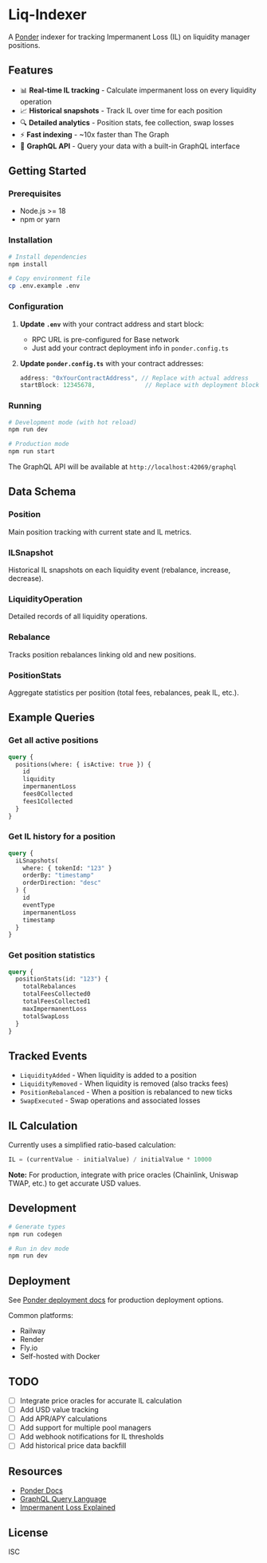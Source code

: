 # Liq-Indexer

A [Ponder](https://ponder.sh/) indexer for tracking Impermanent Loss (IL) on liquidity manager positions.

## Features

- 📊 **Real-time IL tracking** - Calculate impermanent loss on every liquidity operation
- 📈 **Historical snapshots** - Track IL over time for each position
- 🔍 **Detailed analytics** - Position stats, fee collection, swap losses
- ⚡ **Fast indexing** - ~10x faster than The Graph
- 🔌 **GraphQL API** - Query your data with a built-in GraphQL interface

## Getting Started

### Prerequisites

- Node.js >= 18
- npm or yarn

### Installation

```bash
# Install dependencies
npm install

# Copy environment file
cp .env.example .env
```

### Configuration

1. **Update `.env`** with your contract address and start block:
   - RPC URL is pre-configured for Base network
   - Just add your contract deployment info in `ponder.config.ts`

2. **Update `ponder.config.ts`** with your contract addresses:
   ```typescript
   address: "0xYourContractAddress", // Replace with actual address
   startBlock: 12345678,              // Replace with deployment block
   ```

### Running

```bash
# Development mode (with hot reload)
npm run dev

# Production mode
npm run start
```

The GraphQL API will be available at `http://localhost:42069/graphql`

## Data Schema

### Position
Main position tracking with current state and IL metrics.

### ILSnapshot
Historical IL snapshots on each liquidity event (rebalance, increase, decrease).

### LiquidityOperation
Detailed records of all liquidity operations.

### Rebalance
Tracks position rebalances linking old and new positions.

### PositionStats
Aggregate statistics per position (total fees, rebalances, peak IL, etc.).

## Example Queries

### Get all active positions

```graphql
query {
  positions(where: { isActive: true }) {
    id
    liquidity
    impermanentLoss
    fees0Collected
    fees1Collected
  }
}
```

### Get IL history for a position

```graphql
query {
  iLSnapshots(
    where: { tokenId: "123" }
    orderBy: "timestamp"
    orderDirection: "desc"
  ) {
    id
    eventType
    impermanentLoss
    timestamp
  }
}
```

### Get position statistics

```graphql
query {
  positionStats(id: "123") {
    totalRebalances
    totalFeesCollected0
    totalFeesCollected1
    maxImpermanentLoss
    totalSwapLoss
  }
}
```

## Tracked Events

- `LiquidityAdded` - When liquidity is added to a position
- `LiquidityRemoved` - When liquidity is removed (also tracks fees)
- `PositionRebalanced` - When a position is rebalanced to new ticks
- `SwapExecuted` - Swap operations and associated losses

## IL Calculation

Currently uses a simplified ratio-based calculation:

```typescript
IL = (currentValue - initialValue) / initialValue * 10000
```

**Note:** For production, integrate with price oracles (Chainlink, Uniswap TWAP, etc.) to get accurate USD values.

## Development

```bash
# Generate types
npm run codegen

# Run in dev mode
npm run dev
```

## Deployment

See [Ponder deployment docs](https://ponder.sh/docs/production/deploy) for production deployment options.

Common platforms:
- Railway
- Render
- Fly.io
- Self-hosted with Docker

## TODO

- [ ] Integrate price oracles for accurate IL calculation
- [ ] Add USD value tracking
- [ ] Add APR/APY calculations
- [ ] Add support for multiple pool managers
- [ ] Add webhook notifications for IL thresholds
- [ ] Add historical price data backfill

## Resources

- [Ponder Docs](https://ponder.sh/docs)
- [GraphQL Query Language](https://graphql.org/learn/queries/)
- [Impermanent Loss Explained](https://uniswap.org/blog/impermanent-loss)

## License

ISC
